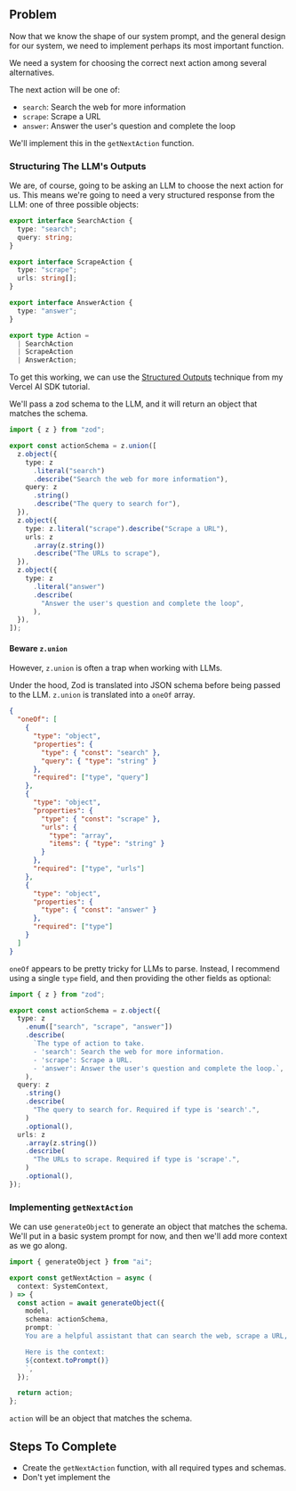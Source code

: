 ## Problem

Now that we know the shape of our system prompt, and the general design for our system, we need to implement perhaps its most important function.

We need a system for choosing the correct next action among several alternatives.

The next action will be one of:

- `search`: Search the web for more information
- `scrape`: Scrape a URL
- `answer`: Answer the user's question and complete the loop

We'll implement this in the `getNextAction` function.

### Structuring The LLM's Outputs

We are, of course, going to be asking an LLM to choose the next action for us. This means we're going to need a very structured response from the LLM: one of three possible objects:

```ts
export interface SearchAction {
  type: "search";
  query: string;
}

export interface ScrapeAction {
  type: "scrape";
  urls: string[];
}

export interface AnswerAction {
  type: "answer";
}

export type Action =
  | SearchAction
  | ScrapeAction
  | AnswerAction;
```

To get this working, we can use the [Structured Outputs](https://www.aihero.dev/structured-outputs-with-vercel-ai-sdk) technique from my Vercel AI SDK tutorial.

We'll pass a zod schema to the LLM, and it will return an object that matches the schema.

```ts
import { z } from "zod";

export const actionSchema = z.union([
  z.object({
    type: z
      .literal("search")
      .describe("Search the web for more information"),
    query: z
      .string()
      .describe("The query to search for"),
  }),
  z.object({
    type: z.literal("scrape").describe("Scrape a URL"),
    urls: z
      .array(z.string())
      .describe("The URLs to scrape"),
  }),
  z.object({
    type: z
      .literal("answer")
      .describe(
        "Answer the user's question and complete the loop",
      ),
  }),
]);
```

#### Beware `z.union`

However, `z.union` is often a trap when working with LLMs.

Under the hood, Zod is translated into JSON schema before being passed to the LLM. `z.union` is translated into a `oneOf` array.

```json
{
  "oneOf": [
    {
      "type": "object",
      "properties": {
        "type": { "const": "search" },
        "query": { "type": "string" }
      },
      "required": ["type", "query"]
    },
    {
      "type": "object",
      "properties": {
        "type": { "const": "scrape" },
        "urls": {
          "type": "array",
          "items": { "type": "string" }
        }
      },
      "required": ["type", "urls"]
    },
    {
      "type": "object",
      "properties": {
        "type": { "const": "answer" }
      },
      "required": ["type"]
    }
  ]
}
```

`oneOf` appears to be pretty tricky for LLMs to parse. Instead, I recommend using a single `type` field, and then providing the other fields as optional:

```ts
import { z } from "zod";

export const actionSchema = z.object({
  type: z
    .enum(["search", "scrape", "answer"])
    .describe(
      `The type of action to take.
      - 'search': Search the web for more information.
      - 'scrape': Scrape a URL.
      - 'answer': Answer the user's question and complete the loop.`,
    ),
  query: z
    .string()
    .describe(
      "The query to search for. Required if type is 'search'.",
    )
    .optional(),
  urls: z
    .array(z.string())
    .describe(
      "The URLs to scrape. Required if type is 'scrape'.",
    )
    .optional(),
});
```

### Implementing `getNextAction`

We can use `generateObject` to generate an object that matches the schema. We'll put in a basic system prompt for now, and then we'll add more context as we go along.

```ts
import { generateObject } from "ai";

export const getNextAction = async (
  context: SystemContext,
) => {
  const action = await generateObject({
    model,
    schema: actionSchema,
    prompt: `
    You are a helpful assistant that can search the web, scrape a URL, or answer the user's question.

    Here is the context:
    ${context.toPrompt()}
    `,
  });

  return action;
};
```

`action` will be an object that matches the schema.

## Steps To Complete

- Create the `getNextAction` function, with all required types and schemas.
- Don't yet implement the

